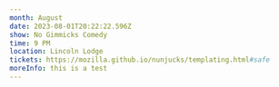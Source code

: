 ```yaml
---
month: August
date: 2023-08-01T20:22:22.596Z
show: No Gimmicks Comedy
time: 9 PM
location: Lincoln Lodge
tickets: https://mozilla.github.io/nunjucks/templating.html#safe
moreInfo: this is a test
---
```

